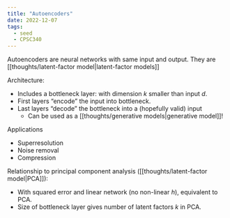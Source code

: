 ```yaml
---
title: "Autoencoders"
date: 2022-12-07
tags:
  - seed
  - CPSC340
---
```


Autoencoders are neural networks with same input and output. They are [[thoughts/latent-factor model|latent-factor models]]

Architecture:

- Includes a bottleneck layer: with dimension $k$ smaller than input $d$.
- First layers “encode” the input into bottleneck.
- Last layers “decode” the bottleneck into a (hopefully valid) input
  - Can be used as a [[thoughts/generative models|generative model]]!

Applications

- Superresolution
- Noise removal
- Compression

Relationship to principal component analysis ([[thoughts/latent-factor model|PCA]]):

- With squared error and linear network (no non-linear $h$), equivalent to PCA.
- Size of bottleneck layer gives number of latent factors $k$ in PCA.
